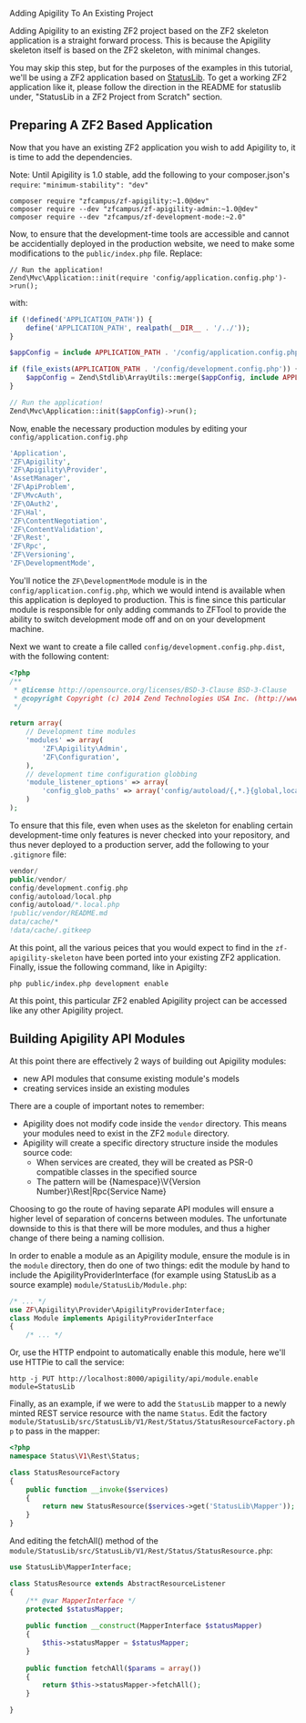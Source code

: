 Adding Apigility To An Existing Project

Adding Apigility to an existing ZF2 project based on the ZF2 skeleton application is a straight forward process.  This is because the Apigility skeleton itself is based on the ZF2 skeleton, with minimal changes.

You may skip this step, but for the purposes of the examples in this tutorial, we'll be using a ZF2 application based on [StatusLib](https://github.com/zfcampus/statuslib-example).  To get a working ZF2 application like it, please follow the direction in the README for statuslib under, "StatusLib in a ZF2 Project from Scratch" section.

Preparing A ZF2 Based Application
---------------------------------

Now that you have an existing ZF2 application you wish to add Apigility to, it is time to add the dependencies.

Note: Until Apigility is 1.0 stable, add the following to your composer.json's `require`: `"minimum-stability": "dev"`

```console
composer require "zfcampus/zf-apigility:~1.0@dev"
composer require --dev "zfcampus/zf-apigility-admin:~1.0@dev"
composer require --dev "zfcampus/zf-development-mode:~2.0"
```

Now, to ensure that the development-time tools are accessible and cannot be accidentially deployed in the production website, we need to make some modifications to the `public/index.php` file.  Replace: 

```
// Run the application!
Zend\Mvc\Application::init(require 'config/application.config.php')->run();
```

with:

```php
if (!defined('APPLICATION_PATH')) {
    define('APPLICATION_PATH', realpath(__DIR__ . '/../'));
}

$appConfig = include APPLICATION_PATH . '/config/application.config.php';

if (file_exists(APPLICATION_PATH . '/config/development.config.php')) {
    $appConfig = Zend\Stdlib\ArrayUtils::merge($appConfig, include APPLICATION_PATH . '/config/development.config.php');
}

// Run the application!
Zend\Mvc\Application::init($appConfig)->run();
```

Now, enable the necessary production modules by editing your `config/application.config.php`

```php
'Application',
'ZF\Apigility',
'ZF\Apigility\Provider',
'AssetManager',
'ZF\ApiProblem',
'ZF\MvcAuth',
'ZF\OAuth2',
'ZF\Hal',
'ZF\ContentNegotiation',
'ZF\ContentValidation',
'ZF\Rest',
'ZF\Rpc',
'ZF\Versioning',
'ZF\DevelopmentMode',
```

You'll notice the `ZF\DevelopmentMode` module is in the `config/application.config.php`, which we would intend is available when this application is deployed to production.  This is fine since this particular module is responsible for only adding commands to ZFTool to provide the ability to switch development mode off and on on your development machine.

Next we want to create a file called `config/development.config.php.dist`, with the following content:

```php
<?php
/**
 * @license http://opensource.org/licenses/BSD-3-Clause BSD-3-Clause
 * @copyright Copyright (c) 2014 Zend Technologies USA Inc. (http://www.zend.com)
 */

return array(
    // Development time modules
    'modules' => array(
        'ZF\Apigility\Admin',
        'ZF\Configuration',
    ),
    // development time configuration globbing
    'module_listener_options' => array(
        'config_glob_paths' => array('config/autoload/{,*.}{global,local}-development.php')
    )
);
```

To ensure that this file, even when uses as the skeleton for enabling certain development-time only features is never checked into your repository, and thus never deployed to a production server, add the following to your `.gitignore` file:

```php
vendor/
public/vendor/
config/development.config.php
config/autoload/local.php
config/autoload/*.local.php
!public/vendor/README.md
data/cache/*
!data/cache/.gitkeep
```

At this point, all the various peices that you would expect to find in the `zf-apigility-skeleton` have been ported into your existing ZF2 application.  Finally, issue the following command, like in Apigilty:

```console
php public/index.php development enable
```

At this point, this particular ZF2 enabled Apigility project can be accessed like any other Apigility project.

Building Apigility API Modules
------------------------------

At this point there are effectively 2 ways of building out Apigility modules:

- new API modules that consume existing module's models
- creating services inside an existing modules

There are a couple of important notes to remember:

- Apigility does not modify code inside the `vendor` directory.  This means your modules need to
  exist in the ZF2 `module` directory.
- Apigility will create a specific directory structure inside the modules source code:
  - When services are created, they will be created as PSR-0 compatible classes in the
    specified source
  - The pattern will be {Namespace}\V{Version Number}\Rest|Rpc\{Service Name}

Choosing to go the route of having separate API modules will ensure a higher level of separation of concerns between modules.  The unfortunate downside to this is that there will be more modules, and thus a higher change of there being a naming collision.

In order to enable a module as an Apigility module, ensure the module is in the `module` directory, then do one of two things: edit the module by hand to include the ApigilityProviderInterface (for example using StatusLib as a source example) `module/StatusLib/Module.php`:

```php
/* ... */
use ZF\Apigility\Provider\ApigilityProviderInterface;
class Module implements ApigilityProviderInterface
{
    /* ... */
```

Or, use the HTTP endpoint to automatically enable this module, here we'll use HTTPie to call the service:

```console
http -j PUT http://localhost:8000/apigility/api/module.enable module=StatusLib
```

Finally, as an example, if we were to add the `StatusLib` mapper to a newly minted REST service resource with the name `Status`.  Edit the factory `module/StatusLib/src/StatusLib/V1/Rest/Status/StatusResourceFactory.php` to pass in the mapper:

```php    
<?php
namespace Status\V1\Rest\Status;

class StatusResourceFactory
{
    public function __invoke($services)
    {
        return new StatusResource($services->get('StatusLib\Mapper'));
    }
}
```

And editing the fetchAll() method of the `module/StatusLib/src/StatusLib/V1/Rest/Status/StatusResource.php`:

```php
use StatusLib\MapperInterface;

class StatusResource extends AbstractResourceListener
{
    /** @var MapperInterface */
    protected $statusMapper;
    
    public function __construct(MapperInterface $statusMapper)
    {
        $this->statusMapper = $statusMapper;
    }
    
    public function fetchAll($params = array())
    {
        return $this->statusMapper->fetchAll();
    }

}
